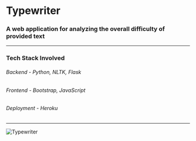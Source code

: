 # Typewriter
### A web application for analyzing the overall difficulty of provided text
---
### Tech Stack Involved
###### Backend - Python, NLTK, Flask
###### Frontend - Bootstrap, JavaScript
###### Deployment - Heroku
---
![Typewriter](https://user-images.githubusercontent.com/35666666/115068354-c8f8b380-9f0f-11eb-87d6-5941f9020bd1.PNG)
